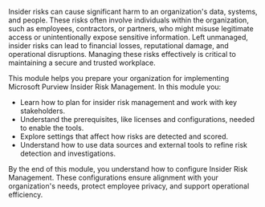 Insider risks can cause significant harm to an organization's data, systems, and people. These risks often involve individuals within the organization, such as employees, contractors, or partners, who might misuse legitimate access or unintentionally expose sensitive information. Left unmanaged, insider risks can lead to financial losses, reputational damage, and operational disruptions. Managing these risks effectively is critical to maintaining a secure and trusted workplace.

This module helps you prepare your organization for implementing Microsoft Purview Insider Risk Management. In this module you:

- Learn how to plan for insider risk management and work with key stakeholders.
- Understand the prerequisites, like licenses and configurations, needed to enable the tools.
- Explore settings that affect how risks are detected and scored.
- Understand how to use data sources and external tools to refine risk detection and investigations.

By the end of this module, you understand how to configure Insider Risk Management. These configurations ensure alignment with your organization's needs, protect employee privacy, and support operational efficiency.
